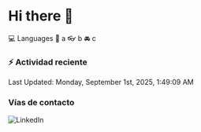 # Hi there 👋

:computer: Languages
:pencil: a
:eyeglasses: b
:oncoming_automobile: c

### :zap: Actividad reciente
<!--RECENT_ACTIVITY:start-->
<!--RECENT_ACTIVITY:end-->
<!--RECENT_ACTIVITY:last_update-->
Last Updated: Monday, September 1st, 2025, 1:49:09 AM
<!--RECENT_ACTIVITY:last_update_end-->

### Vías de contacto

![LinkedIn](https://www.linkedin.com/in/irving-hernández-226846205/)
